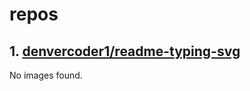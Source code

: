 <!-- 这是由脚本自动生成的文件，请勿直接修改此文件！ -->

# repos

## 1. [denvercoder1/readme-typing-svg](https://github.com/denvercoder1/readme-typing-svg)

No images found.

